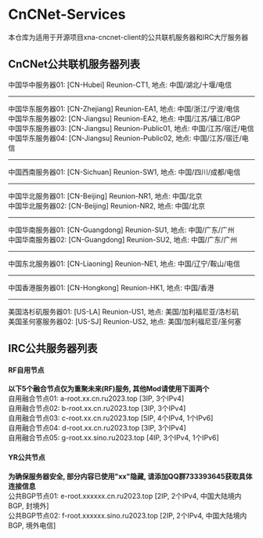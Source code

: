 # CnCNet-Services
本仓库为适用于开源项目xna-cncnet-client的公共联机服务器和IRC大厅服务器

## CnCNet公共联机服务器列表
中国华中服务器01: [CN-Hubei] Reunion-CT1, 地点: 中国/湖北/十堰/电信

---

中国华东服务器01: [CN-Zhejiang] Reunion-EA1, 地点: 中国/浙江/宁波/电信<br>
中国华东服务器02: [CN-Jiangsu] Reunion-EA2, 地点: 中国/江苏/镇江/BGP<br>
中国华东服务器03: [CN-Jiangsu] Reunion-Public01, 地点: 中国/江苏/宿迁/电信<br>
中国华东服务器04: [CN-Jiangsu] Reunion-Public02, 地点: 中国/江苏/宿迁/电信

---

中国西南服务器01: [CN-Sichuan] Reunion-SW1, 地点: 中国/四川/成都/电信

---

中国华北服务器01: [CN-Beijing] Reunion-NR1, 地点: 中国/北京<br>
中国华北服务器02: [CN-Beijing] Reunion-NR2, 地点: 中国/北京

---

中国华南服务器01: [CN-Guangdong] Reunion-SU1, 地点: 中国/广东/广州<br>
中国华南服务器02: [CN-Guangdong] Reunion-SU2, 地点: 中国/广东/广州

---

中国东北服务器01: [CN-Liaoning] Reunion-NE1, 地点: 中国/辽宁/鞍山/电信

---

中国香港服务器01: [CN-Hongkong] Reunion-HK1, 地点: 中国/香港

---

美国洛杉矶服务器01: [US-LA] Reunion-US1, 地点: 美国/加利福尼亚/洛杉矶<br>
美国圣何塞服务器02: [US-SJ] Reunion-US2, 地点: 美国/加利福尼亚/圣何塞

## IRC公共服务器列表
#### RF自用节点
**以下5个融合节点仅为重聚未来(RF)服务, 其他Mod请使用下面两个**<br>
自用融合节点01: a-root.xx.cn.ru2023.top [3IP, 3个IPv4]<br>
自用融合节点02: b-root.xx.cn.ru2023.top [3IP, 3个IPv4]<br>
自用融合节点03: c-root.xx.cn.ru2023.top [5IP, 4个IPv4, 1个IPv6]<br>
自用融合节点04: d-root.xx.cn.ru2023.top [3IP, 3个IPv4]<br>
自用融合节点05: g-root.xx.sino.ru2023.top [4IP, 3个IPv4, 1个IPv6]

#### YR公共节点
**为确保服务器安全, 部分内容已使用"xx"隐藏, 请添加QQ群733393645获取具体连接信息**<br>
公共BGP节点01: e-root.xxxxxx.cn.ru2023.top [2IP, 2个IPv4, 中国大陆境内BGP, 封境外]<br>
公共BGP节点02: f-root.xxxxxx.sino.ru2023.top [2IP, 2个IPv4, 中国大陆境内BGP, 境外电信]